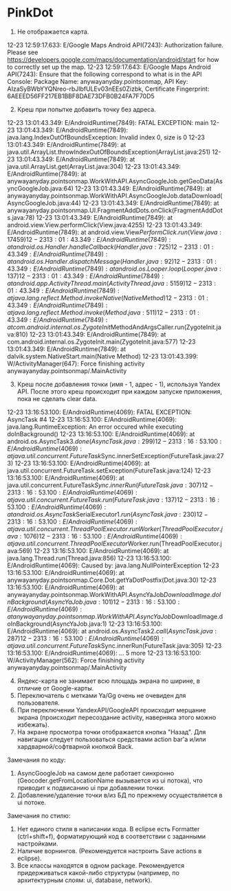 PinkDot
===========
1. Не отображается карта.

12-23 12:59:17.633: E/Google Maps Android API(7243): Authorization failure.  Please see https://developers.google.com/maps/documentation/android/start for how to correctly set up the map.
12-23 12:59:17.643: E/Google Maps Android API(7243): Ensure that the following correspond to what is in the API Console: Package Name: anywayanyday.pointsonmap, API Key: AIzaSyBWbYYQNreo-rbJlbfULEv03nEEs0Zizbk, Certificate Fingerprint: 6AEEED56FF217EB1BBF8DAE73DFB0B24FA7F70D5

2. Креш при попытке добавить точку без адреса.

12-23 13:01:43.349: E/AndroidRuntime(7849): FATAL EXCEPTION: main
12-23 13:01:43.349: E/AndroidRuntime(7849): java.lang.IndexOutOfBoundsException: Invalid index 0, size is 0
12-23 13:01:43.349: E/AndroidRuntime(7849): 	at java.util.ArrayList.throwIndexOutOfBoundsException(ArrayList.java:251)
12-23 13:01:43.349: E/AndroidRuntime(7849): 	at java.util.ArrayList.get(ArrayList.java:304)
12-23 13:01:43.349: E/AndroidRuntime(7849): 	at anywayanyday.pointsonmap.WorkWithAPI.AsyncGoogleJob.getGeoData(AsyncGoogleJob.java:64)
12-23 13:01:43.349: E/AndroidRuntime(7849): 	at anywayanyday.pointsonmap.WorkWithAPI.AsyncGoogleJob.dataDownload(AsyncGoogleJob.java:44)
12-23 13:01:43.349: E/AndroidRuntime(7849): 	at anywayanyday.pointsonmap.UI.FragmentAddDots.onClick(FragmentAddDots.java:78)
12-23 13:01:43.349: E/AndroidRuntime(7849): 	at android.view.View.performClick(View.java:4255)
12-23 13:01:43.349: E/AndroidRuntime(7849): 	at android.view.View$PerformClick.run(View.java:17459)
12-23 13:01:43.349: E/AndroidRuntime(7849): 	at android.os.Handler.handleCallback(Handler.java:725)
12-23 13:01:43.349: E/AndroidRuntime(7849): 	at android.os.Handler.dispatchMessage(Handler.java:92)
12-23 13:01:43.349: E/AndroidRuntime(7849): 	at android.os.Looper.loop(Looper.java:137)
12-23 13:01:43.349: E/AndroidRuntime(7849): 	at android.app.ActivityThread.main(ActivityThread.java:5159)
12-23 13:01:43.349: E/AndroidRuntime(7849): 	at java.lang.reflect.Method.invokeNative(Native Method)
12-23 13:01:43.349: E/AndroidRuntime(7849): 	at java.lang.reflect.Method.invoke(Method.java:511)
12-23 13:01:43.349: E/AndroidRuntime(7849): 	at com.android.internal.os.ZygoteInit$MethodAndArgsCaller.run(ZygoteInit.java:810)
12-23 13:01:43.349: E/AndroidRuntime(7849): 	at com.android.internal.os.ZygoteInit.main(ZygoteInit.java:577)
12-23 13:01:43.349: E/AndroidRuntime(7849): 	at dalvik.system.NativeStart.main(Native Method)
12-23 13:01:43.399: W/ActivityManager(647):   Force finishing activity anywayanyday.pointsonmap/.MainActivity

3. Креш после добавления точки (имя - 1, адрес - 1), используя Yandex API.
После этого креш происходит при каждом запуске приложения, пока не сделать clear data.

12-23 13:16:53.100: E/AndroidRuntime(4069): FATAL EXCEPTION: AsyncTask #4
12-23 13:16:53.100: E/AndroidRuntime(4069): java.lang.RuntimeException: An error occured while executing doInBackground()
12-23 13:16:53.100: E/AndroidRuntime(4069): 	at android.os.AsyncTask$3.done(AsyncTask.java:299)
12-23 13:16:53.100: E/AndroidRuntime(4069): 	at java.util.concurrent.FutureTask$Sync.innerSetException(FutureTask.java:273)
12-23 13:16:53.100: E/AndroidRuntime(4069): 	at java.util.concurrent.FutureTask.setException(FutureTask.java:124)
12-23 13:16:53.100: E/AndroidRuntime(4069): 	at java.util.concurrent.FutureTask$Sync.innerRun(FutureTask.java:307)
12-23 13:16:53.100: E/AndroidRuntime(4069): 	at java.util.concurrent.FutureTask.run(FutureTask.java:137)
12-23 13:16:53.100: E/AndroidRuntime(4069): 	at android.os.AsyncTask$SerialExecutor$1.run(AsyncTask.java:230)
12-23 13:16:53.100: E/AndroidRuntime(4069): 	at java.util.concurrent.ThreadPoolExecutor.runWorker(ThreadPoolExecutor.java:1076)
12-23 13:16:53.100: E/AndroidRuntime(4069): 	at java.util.concurrent.ThreadPoolExecutor$Worker.run(ThreadPoolExecutor.java:569)
12-23 13:16:53.100: E/AndroidRuntime(4069): 	at java.lang.Thread.run(Thread.java:856)
12-23 13:16:53.100: E/AndroidRuntime(4069): Caused by: java.lang.NullPointerException
12-23 13:16:53.100: E/AndroidRuntime(4069): 	at anywayanyday.pointsonmap.Core.Dot.getYaDotPostfix(Dot.java:30)
12-23 13:16:53.100: E/AndroidRuntime(4069): 	at anywayanyday.pointsonmap.WorkWithAPI.AsyncYaJob$DownloadImage.doInBackground(AsyncYaJob.java:101)
12-23 13:16:53.100: E/AndroidRuntime(4069): 	at anywayanyday.pointsonmap.WorkWithAPI.AsyncYaJob$DownloadImage.doInBackground(AsyncYaJob.java:1)
12-23 13:16:53.100: E/AndroidRuntime(4069): 	at android.os.AsyncTask$2.call(AsyncTask.java:287)
12-23 13:16:53.100: E/AndroidRuntime(4069): 	at java.util.concurrent.FutureTask$Sync.innerRun(FutureTask.java:305)
12-23 13:16:53.100: E/AndroidRuntime(4069): 	... 5 more
12-23 13:16:53.100: W/ActivityManager(562):   Force finishing activity anywayanyday.pointsonmap/.MainActivity

4. Яндекс-карта не занимает всю площадь экрана по ширине, в отличие от Google-карты.
5. Переключатель с метками Ya/Gg очень не очевиден для пользователя.
6. При переключении YandexAPI/GoogleAPI происходит мерцание экрана (происходит пересоздание activity, наверняка этого можно избежать).
7. На экране просмотра точки отображается кнопка "Назад". Для навигации следует пользоваться средствами action bar'а и/или хардварной/софтварной кнопкой Back.

Замечания по коду:

1. AsyncGoogleJob на самом деле работает синхронно (Geocoder.getFromLocationName вызывается из ui потока), что приводит к подвисанию ui при добавлении точки.
2. Добавление/удаление точки в/из БД по прежнему осуществляется в ui потоке.

Замечания по стилю:
1. Нет единого стиля в написании кода. В eclipse есть Formatter (ctrl+shift+f), форматирующий код в соответствии с заданными настройками.
2. Наличие ворнингов. (Рекомендуется настроить Save actions в eclipse).
3. Все классы находятся в одном package. Рекомендуется придерживаться какой-либо структуры (например, по архитектурным слоям: ui, database, network).